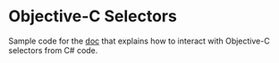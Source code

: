 Objective-C Selectors
=====================

Sample code for the [doc](https://developer.xamarin.com/guides/ios/advanced_topics/objective-c_selectors/) that explains how to interact with Objective-C selectors from C# code.